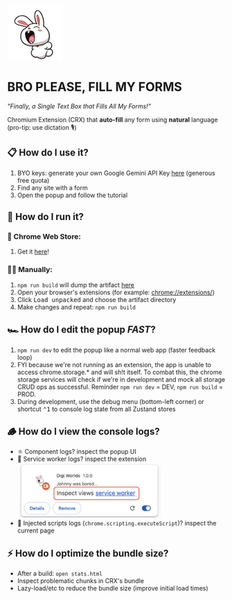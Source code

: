 
<img src="bro-please-fill-my-forms/public/images/icon128.png" alt="logo" style="max-height: 256px;">

# BRO PLEASE, FILL MY FORMS

_"Finally, a Single Text Box that Fills All My Forms!"_

Chromium Extension (CRX) that **auto-fill** any form using **natural** language (pro-tip: use dictation 🎙️)

## 📋 How do I use it?
1. BYO keys: generate your own Google Gemini API Key [here](https://aistudio.google.com/apikey) (generous free quota)
2. Find any site with a form
3. Open the popup and follow the tutorial


## 🔌 How do I run it?
### 🏪 Chrome Web Store:
1. Get it [here](https://chromewebstore.google.com/detail/bro-please-fill-my-forms/cginpdgbbfjkanihacmoiggbneiliabf)!

### 🧑‍💻 Manually:
1. `npm run build` will dump the artifact [here](./bro-please-fill-my-forms/dist)
2. Open your browser's extensions (for example: [chrome://extensions/](chrome://extensions/))
3. Click <kbd>Load unpacked</kbd> and choose the artifact directory
4. Make changes and repeat: `npm run build`

## 🏎️ How do I edit the popup *FAST*?
1. `npm run dev` to edit the popup like a normal web app (faster feedback loop)
2. FYI because we're not running as an extension, the app is unable to access chrome.storage.* and will sh!t itself. To combat this, the chrome storage services will check if we're in development and mock all storage CRUD ops as successful. Reminder `npm run dev` = DEV, `npm run build` = PROD.
3. During development, use the debug menu (bottom-left corner) or shortcut <kbd>⌃1</kbd> to console log state from all Zustand stores

## 🪵 How do I view the console logs?
- ⚛️ Component logs? inspect the popup UI
- 🤖 Service worker logs? inspect the extension <img src="bro-please-fill-my-forms/public/images/README/inspect-service-worker-logs.png" alt="inspect service worker logs" style="max-height: 128px;">
- 💉 Injected scripts logs (`chrome.scripting.executeScript`)? inspect the current page

## ⚡️ How do I optimize the bundle size?
- After a build: `open stats.html`
- Inspect problematic chunks in CRX's bundle
- Lazy-load/etc to reduce the bundle size (improve initial load times)
